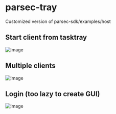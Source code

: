 # parsec-tray

Customized version of parsec-sdk/examples/host

## Start client from tasktray
![image](https://user-images.githubusercontent.com/6128431/166864634-20fa95bb-b083-4b61-bf4d-8c50810778d1.png)

## Multiple clients
![image](https://user-images.githubusercontent.com/6128431/166865230-7f033761-e7f8-4334-881f-12864fc1a2c1.png)

## Login (too lazy to create GUI)
![image](https://user-images.githubusercontent.com/6128431/166865998-abbfa57f-fc00-4369-9ed9-a69c066efb4f.png)


